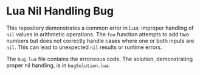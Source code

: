 # Lua Nil Handling Bug

This repository demonstrates a common error in Lua: improper handling of `nil` values in arithmetic operations. The `foo` function attempts to add two numbers but does not correctly handle cases where one or both inputs are `nil`. This can lead to unexpected `nil` results or runtime errors.

The `bug.lua` file contains the erroneous code.  The solution, demonstrating proper nil handling, is in `bugSolution.lua`.